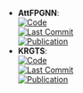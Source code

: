 - **AttFPGNN**:   
	[![Code](https://img.shields.io/github/stars/sanomics-lab/AttFPGNN-MAML?style=for-the-badge&logo=github)](https://github.com/sanomics-lab/AttFPGNN-MAML)  
	[![Last Commit](https://img.shields.io/github/last-commit/sanomics-lab/AttFPGNN-MAML?style=for-the-badge&logo=github)](https://github.com/sanomics-lab/AttFPGNN-MAML)  
	[![Publication](https://img.shields.io/badge/Publication-Citations:0-blue?style=for-the-badge&logo=bookstack)](https://doi.org/10.1021/acsomega.4c02147)  
- **KRGTS**:   
	[![Code](https://img.shields.io/github/stars/Vencent-Won/KRGTS-public?style=for-the-badge&logo=github)](https://github.com/Vencent-Won/KRGTS-public)  
	[![Last Commit](https://img.shields.io/github/last-commit/Vencent-Won/KRGTS-public?style=for-the-badge&logo=github)](https://github.com/Vencent-Won/KRGTS-public)  
	[![Publication](https://img.shields.io/badge/Publication-Citations:0-blue?style=for-the-badge&logo=bookstack)](https://doi.org/10.48550/arXiv.2405.15544)  
